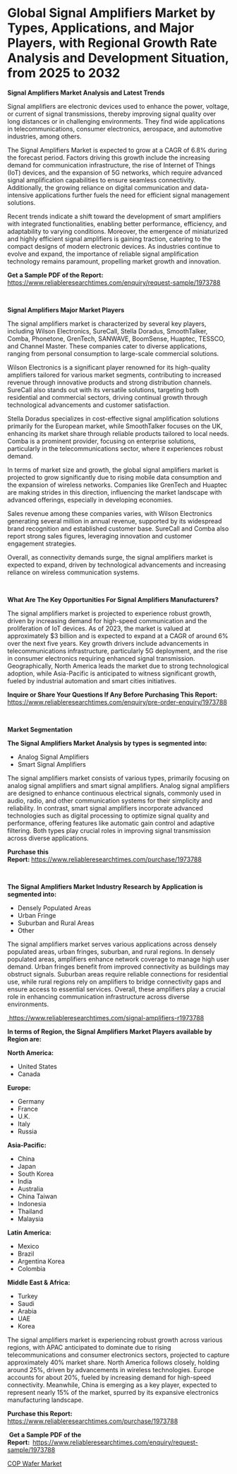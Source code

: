 <p><h1>Global Signal Amplifiers Market by Types, Applications, and Major Players, with Regional Growth Rate Analysis and Development Situation, from 2025 to 2032</h1></p><p><strong>Signal Amplifiers Market Analysis and Latest Trends</strong></p>
<p><p>Signal amplifiers are electronic devices used to enhance the power, voltage, or current of signal transmissions, thereby improving signal quality over long distances or in challenging environments. They find wide applications in telecommunications, consumer electronics, aerospace, and automotive industries, among others.</p><p>The Signal Amplifiers Market is expected to grow at a CAGR of 6.8% during the forecast period. Factors driving this growth include the increasing demand for communication infrastructure, the rise of Internet of Things (IoT) devices, and the expansion of 5G networks, which require advanced signal amplification capabilities to ensure seamless connectivity. Additionally, the growing reliance on digital communication and data-intensive applications further fuels the need for efficient signal management solutions.</p><p>Recent trends indicate a shift toward the development of smart amplifiers with integrated functionalities, enabling better performance, efficiency, and adaptability to varying conditions. Moreover, the emergence of miniaturized and highly efficient signal amplifiers is gaining traction, catering to the compact designs of modern electronic devices. As industries continue to evolve and expand, the importance of reliable signal amplification technology remains paramount, propelling market growth and innovation.</p></p>
<p><strong>Get a Sample PDF of the Report:&nbsp;</strong> <a href="https://www.reliableresearchtimes.com/enquiry/request-sample/1973788?utm_campaign=2937&utm_medium=2&utm_source=Github&utm_content=ia&utm_term=06042025&utm_id=signal-amplifiers">https://www.reliableresearchtimes.com/enquiry/request-sample/1973788</a></p>
<p>&nbsp;</p>
<p><strong>Signal Amplifiers Major Market Players</strong></p>
<p><p>The signal amplifiers market is characterized by several key players, including Wilson Electronics, SureCall, Stella Doradus, SmoothTalker, Comba, Phonetone, GrenTech, SANWAVE, BoomSense, Huaptec, TESSCO, and Channel Master. These companies cater to diverse applications, ranging from personal consumption to large-scale commercial solutions.</p><p>Wilson Electronics is a significant player renowned for its high-quality amplifiers tailored for various market segments, contributing to increased revenue through innovative products and strong distribution channels. SureCall also stands out with its versatile solutions, targeting both residential and commercial sectors, driving continual growth through technological advancements and customer satisfaction.</p><p>Stella Doradus specializes in cost-effective signal amplification solutions primarily for the European market, while SmoothTalker focuses on the UK, enhancing its market share through reliable products tailored to local needs. Comba is a prominent provider, focusing on enterprise solutions, particularly in the telecommunications sector, where it experiences robust demand.</p><p>In terms of market size and growth, the global signal amplifiers market is projected to grow significantly due to rising mobile data consumption and the expansion of wireless networks. Companies like GrenTech and Huaptec are making strides in this direction, influencing the market landscape with advanced offerings, especially in developing economies.</p><p>Sales revenue among these companies varies, with Wilson Electronics generating several million in annual revenue, supported by its widespread brand recognition and established customer base. SureCall and Comba also report strong sales figures, leveraging innovation and customer engagement strategies.</p><p>Overall, as connectivity demands surge, the signal amplifiers market is expected to expand, driven by technological advancements and increasing reliance on wireless communication systems.</p></p>
<p>&nbsp;</p>
<p><strong>What Are The Key Opportunities For Signal Amplifiers Manufacturers?</strong></p>
<p><p>The signal amplifiers market is projected to experience robust growth, driven by increasing demand for high-speed communication and the proliferation of IoT devices. As of 2023, the market is valued at approximately $3 billion and is expected to expand at a CAGR of around 6% over the next five years. Key growth drivers include advancements in telecommunications infrastructure, particularly 5G deployment, and the rise in consumer electronics requiring enhanced signal transmission. Geographically, North America leads the market due to strong technological adoption, while Asia-Pacific is anticipated to witness significant growth, fueled by industrial automation and smart cities initiatives.</p></p>
<p><strong>Inquire or Share Your Questions If Any Before Purchasing This Report:</strong> <a href="https://www.reliableresearchtimes.com/enquiry/pre-order-enquiry/1973788?utm_campaign=2937&utm_medium=2&utm_source=Github&utm_content=ia&utm_term=06042025&utm_id=signal-amplifiers">https://www.reliableresearchtimes.com/enquiry/pre-order-enquiry/1973788</a></p>
<p>&nbsp;</p>
<p><strong>Market Segmentation</strong></p>
<p><strong>The Signal Amplifiers Market Analysis by types is segmented into:</strong></p>
<p><ul><li>Analog Signal Amplifiers</li><li>Smart Signal Amplifiers</li></ul></p>
<p><p>The signal amplifiers market consists of various types, primarily focusing on analog signal amplifiers and smart signal amplifiers. Analog signal amplifiers are designed to enhance continuous electrical signals, commonly used in audio, radio, and other communication systems for their simplicity and reliability. In contrast, smart signal amplifiers incorporate advanced technologies such as digital processing to optimize signal quality and performance, offering features like automatic gain control and adaptive filtering. Both types play crucial roles in improving signal transmission across diverse applications.</p></p>
<p><strong>Purchase this Report:&nbsp;</strong><a href="https://www.reliableresearchtimes.com/purchase/1973788?utm_campaign=2937&utm_medium=2&utm_source=Github&utm_content=ia&utm_term=06042025&utm_id=signal-amplifiers">https://www.reliableresearchtimes.com/purchase/1973788</a></p>
<p>&nbsp;</p>
<p><strong>The Signal Amplifiers Market Industry Research by Application is segmented into:</strong></p>
<p><ul><li>Densely Populated Areas</li><li>Urban Fringe</li><li>Suburban and Rural Areas</li><li>Other</li></ul></p>
<p><p>The signal amplifiers market serves various applications across densely populated areas, urban fringes, suburban, and rural regions. In densely populated areas, amplifiers enhance network coverage to manage high user demand. Urban fringes benefit from improved connectivity as buildings may obstruct signals. Suburban areas require reliable connections for residential use, while rural regions rely on amplifiers to bridge connectivity gaps and ensure access to essential services. Overall, these amplifiers play a crucial role in enhancing communication infrastructure across diverse environments.</p></p>
<p><a href="https://www.reliableresearchtimes.com/signal-amplifiers-r1973788?utm_campaign=2937&utm_medium=2&utm_source=Github&utm_content=ia&utm_term=06042025&utm_id=signal-amplifiers">&nbsp;https://www.reliableresearchtimes.com/signal-amplifiers-r1973788</a></p>
<p><strong>In terms of Region, the Signal Amplifiers Market Players available by Region are:</strong></p>
<p>
    <p> <strong> North America: </strong>
        <ul>
            <li>United States</li>
            <li>Canada</li>
        </ul>
        </p> 
    <p> <strong> Europe: </strong>
        <ul>
            <li>Germany</li>
            <li>France</li>
            <li>U.K.</li>
            <li>Italy</li>
            <li>Russia</li>
        </ul>
        </p> 
    <p> <strong> Asia-Pacific: </strong>
        <ul>
            <li>China</li>
            <li>Japan</li>
            <li>South Korea</li>
            <li>India</li>
            <li>Australia</li>
            <li>China Taiwan</li>
            <li>Indonesia</li>
            <li>Thailand</li>
            <li>Malaysia</li>
        </ul>
        </p> 
    <p> <strong> Latin America: </strong>
        <ul>
            <li>Mexico</li>
            <li>Brazil</li>
            <li>Argentina Korea</li>
            <li>Colombia</li>
        </ul>
        </p> 
    <p> <strong> Middle East & Africa: </strong>
        <ul>
            <li>Turkey</li>
            <li>Saudi</li>
            <li>Arabia</li>
            <li>UAE</li>
            <li>Korea</li>
        </ul>
    </p>
    </p>
<p><p>The signal amplifiers market is experiencing robust growth across various regions, with APAC anticipated to dominate due to rising telecommunications and consumer electronics sectors, projected to capture approximately 40% market share. North America follows closely, holding around 25%, driven by advancements in wireless technologies. Europe accounts for about 20%, fueled by increasing demand for high-speed connectivity. Meanwhile, China is emerging as a key player, expected to represent nearly 15% of the market, spurred by its expansive electronics manufacturing landscape.</p></p>
<p><strong>Purchase this Report: </strong><a href="https://www.reliableresearchtimes.com/purchase/1973788?utm_campaign=2937&utm_medium=2&utm_source=Github&utm_content=ia&utm_term=06042025&utm_id=signal-amplifiers">https://www.reliableresearchtimes.com/purchase/1973788</a></p>
<p>&nbsp;<strong>Get a Sample PDF of the Report:&nbsp;&nbsp;</strong><a href="https://www.reliableresearchtimes.com/enquiry/request-sample/1973788?utm_campaign=2937&utm_medium=2&utm_source=Github&utm_content=ia&utm_term=06042025&utm_id=signal-amplifiers">https://www.reliableresearchtimes.com/enquiry/request-sample/1973788</a></p>
<p><strong></strong></p>
<p><p><a href="https://github.com/hunanuzmez/Market-Research-Report-List-1/blob/main/cop-wafer-market.md?utm_campaign=2937&utm_medium=2&utm_source=Github&utm_content=ia&utm_term=06042025&utm_id=signal-amplifiers">COP Wafer Market</a></p></p>